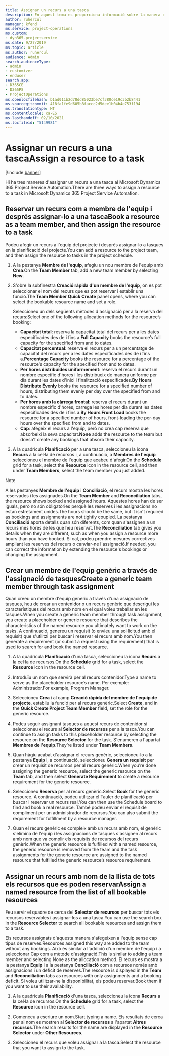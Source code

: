 ```yaml
---
title: Assignar un recurs a una tasca
description: En aquest tema es proporciona informació sobre la manera d'assignar recursos a tasques.
author: ruhercul
manager: kfend
ms.service: project-operations
ms.custom:
- dyn365-projectservice
ms.date: 9/27/2019
ms.topic: article
ms.author: ruhercul
audience: Admin
search.audienceType:
- admin
- customizer
- enduser
search.app:
- D365CE
- D365PS
- ProjectOperations
ms.openlocfilehash: b1ad011b2d78dd85023be7cf380ce19c3b2b8441
ms.sourcegitcommit: 418fa1fe9d605b8faccc2d5dee1b04b4e753f194
ms.translationtype: HT
ms.contentlocale: ca-ES
ms.lasthandoff: 02/10/2021
ms.locfileid: "5149981"
---
```

# <a name="assign-a-resource-to-a-task"></a><span data-ttu-id="e4938-103">Assignar un recurs a una tasca</span><span class="sxs-lookup"><span data-stu-id="e4938-103">Assign a resource to a task</span></span>

[!include [banner](../includes/psa-now-project-operations.md)]

<span data-ttu-id="e4938-104">Hi ha tres maneres d'assignar un recurs a una tasca al Microsoft Dynamics 365 Project Service Automation.</span><span class="sxs-lookup"><span data-stu-id="e4938-104">There are three ways to assign a resource to a task in Microsoft Dynamics 365 Project Service Automation.</span></span>

## <a name="book-a-resource-as-a-team-member-and-then-assign-the-resource-to-a-task"></a><span data-ttu-id="e4938-105">Reservar un recurs com a membre de l'equip i després assignar-lo a una tasca</span><span class="sxs-lookup"><span data-stu-id="e4938-105">Book a resource as a team member, and then assign the resource to a task</span></span>

<span data-ttu-id="e4938-106">Podeu afegir un recurs a l'equip del projecte i després assignar-lo a tasques en la planificació del projecte.</span><span class="sxs-lookup"><span data-stu-id="e4938-106">You can add a resource to the project team, and then assign the resource to tasks in the project schedule.</span></span>

1. <span data-ttu-id="e4938-107">A la pestanya **Membre de l'equip**, afegiu un nou membre de l'equip amb **Crea**.</span><span class="sxs-lookup"><span data-stu-id="e4938-107">On the **Team Member** tab, add a new team member by selecting **New**.</span></span> 

2. <span data-ttu-id="e4938-108">S'obre la subfinestra **Creació ràpida d'un membre de l'equip**, on es pot seleccionar el nom del recurs que es pot reservar i establir una funció.</span><span class="sxs-lookup"><span data-stu-id="e4938-108">The **Team Member Quick Create** panel opens, where you can select the bookable resource name and set a role.</span></span> 

    <span data-ttu-id="e4938-109">Seleccioneu un dels següents mètodes d'assignació per a la reserva del recurs:</span><span class="sxs-lookup"><span data-stu-id="e4938-109">Select one of the following allocation methods for the resource’s booking:</span></span>

    - <span data-ttu-id="e4938-110">**Capacitat total**: reserva la capacitat total del recurs per a les dates especificades des de i fins a.</span><span class="sxs-lookup"><span data-stu-id="e4938-110">**Full Capacity** books the resource’s full capacity for the specified from and to dates.</span></span>
    - <span data-ttu-id="e4938-111">**Capacitat percentual**: reserva el recurs per a un percentatge de capacitat del recurs per a les dates especificades des de i fins a.</span><span class="sxs-lookup"><span data-stu-id="e4938-111">**Percentage Capacity** books the resource for a percentage of the resource's capacity for the specified from and to dates.</span></span>
    - <span data-ttu-id="e4938-112">**Per hores distribuïdes uniformement**: reserva el recurs durant un nombre específic d'hores i les distribueix de manera uniforme per dia durant les dates d'inici i finalització especificades.</span><span class="sxs-lookup"><span data-stu-id="e4938-112">**By Hours Distribute Evenly** books the resource for a specified number of hours, distributing them evenly per day over the specified from and to dates.</span></span>
    - <span data-ttu-id="e4938-113">**Per hores amb la càrrega frontal**: reserva el recurs durant un nombre específic d'hores, carrega les hores per dia durant les dates especificades des de i fins a.</span><span class="sxs-lookup"><span data-stu-id="e4938-113">**By Hours Front Load** books the resource for a specified number of hours, front-loading the per-day hours over the specified from and to dates.</span></span>
    - <span data-ttu-id="e4938-114">**Cap**: afegeix el recurs a l'equip, però no crea cap reserva que absorbeixi la seva capacitat.</span><span class="sxs-lookup"><span data-stu-id="e4938-114">**None** adds the resource to the team but doesn’t create any bookings that absorb their capacity.</span></span>

3. <span data-ttu-id="e4938-115">A la quadrícula **Planificació** per a una tasca, seleccioneu la icona **Recurs** a la cel·la de recursos i, a continuació, a **Membres de l'equip** seleccioneu el membre de l'equip que acabeu d'afegir.</span><span class="sxs-lookup"><span data-stu-id="e4938-115">On the **Schedule** grid for a task, select the **Resource** icon in the resource cell, and then under **Team Members**, select the team member you just added.</span></span> 

> [!NOTE]
> <span data-ttu-id="e4938-116">A les pestanyes **Membre de l'equip** i **Conciliació**, el recurs mostra les hores reservades i les assignades.</span><span class="sxs-lookup"><span data-stu-id="e4938-116">On the **Team Member** and **Reconciliation** tabs, the resource shows booked and assigned hours.</span></span> <span data-ttu-id="e4938-117">Aquestes hores han de ser iguals, però no són obligatòries perquè les reserves i les assignacions no estan estretament unides.</span><span class="sxs-lookup"><span data-stu-id="e4938-117">The hours should be the same, but it isn't required as bookings and assignments are not tightly coupled.</span></span> <span data-ttu-id="e4938-118">La pestanya **Conciliació** aporta detalls quan són diferents, com quan s'assignen a un recurs més hores de les que heu reservat.</span><span class="sxs-lookup"><span data-stu-id="e4938-118">The **Reconciliation** tab gives you details when they are different, such as when you assign a resource more hours than you have booked.</span></span> <span data-ttu-id="e4938-119">Si cal, podeu prendre mesures correctives ampliant les reserves del recurs o canviar-ne l'assignació.</span><span class="sxs-lookup"><span data-stu-id="e4938-119">If needed, you can correct the information by extending the resource's bookings or changing the assignment.</span></span>

## <a name="create-a-generic-team-member-through-task-assignment"></a><span data-ttu-id="e4938-120">Crear un membre de l'equip genèric a través de l'assignació de tasques</span><span class="sxs-lookup"><span data-stu-id="e4938-120">Create a generic team member through task assignment</span></span>

<span data-ttu-id="e4938-121">Quan creeu un membre d'equip genèric a través d'una assignació de tasques, heu de crear un contenidor o un recurs genèric que descrigui les característiques del recurs amb nom en el qual voleu treballar en les tasques.</span><span class="sxs-lookup"><span data-stu-id="e4938-121">When you create a generic team member through task assignment, you create a placeholder or generic resource that describes the characteristics of the named resource you ultimately want to work on the tasks.</span></span> <span data-ttu-id="e4938-122">A continuació, genereu un requisit (o envieu una sol·licitud amb el requisit) que s'utilitzi per buscar i reservar el recurs amb nom.</span><span class="sxs-lookup"><span data-stu-id="e4938-122">You then generate a requirement (or submit a request using the requirement) that is used to search for and book the named resource.</span></span>

1. <span data-ttu-id="e4938-123">A la quadrícula **Planificació** d'una tasca, seleccioneu la icona **Recurs** a la cel·la de recursos.</span><span class="sxs-lookup"><span data-stu-id="e4938-123">On the **Schedule** grid for a task, select the **Resource** icon in the resource cell.</span></span>

2. <span data-ttu-id="e4938-124">Introduïu un nom que servirà per al recurs contenidor.</span><span class="sxs-lookup"><span data-stu-id="e4938-124">Type a name to serve as the placeholder resource’s name.</span></span> <span data-ttu-id="e4938-125">Per exemple: Administrador.</span><span class="sxs-lookup"><span data-stu-id="e4938-125">For example, Program Manager.</span></span>

3. <span data-ttu-id="e4938-126">Seleccioneu **Crea** i al camp **Creació ràpida del membre de l'equip de projecte**, establiu la funció per al recurs genèric.</span><span class="sxs-lookup"><span data-stu-id="e4938-126">Select **Create**, and in the **Quick Create Project Team Member** field, set the role for the generic resource.</span></span>

4. <span data-ttu-id="e4938-127">Podeu seguir assignant tasques a aquest recurs de contenidor si seleccioneu el recurs al **Selector de recursos** per a la tasca.</span><span class="sxs-lookup"><span data-stu-id="e4938-127">You can continue to assign tasks to this placeholder resource by selecting the resource on the **Resource Selector** for the task.</span></span> <span data-ttu-id="e4938-128">S'enumeren a l'apartat **Membres de l'equip**.</span><span class="sxs-lookup"><span data-stu-id="e4938-128">They’re listed under **Team Members**.</span></span>

5. <span data-ttu-id="e4938-129">Quan hàgiu acabat d'assignar el recurs genèric, seleccioneu-lo a la pestanya **Equip** i, a continuació, seleccioneu **Genera un requisit** per crear un requisit de recursos per al recurs genèric.</span><span class="sxs-lookup"><span data-stu-id="e4938-129">When you’re done assigning the generic resource, select the generic resource on the **Team** tab, and then select **Generate Requirement** to create a resource requirement for the generic resource.</span></span>

6. <span data-ttu-id="e4938-130">Seleccioneu **Reserva** per al recurs genèric.</span><span class="sxs-lookup"><span data-stu-id="e4938-130">Select **Book** for the generic resource.</span></span> <span data-ttu-id="e4938-131">A continuació, podeu utilitzar el Tauler de planificació per buscar i reservar un recurs real.</span><span class="sxs-lookup"><span data-stu-id="e4938-131">You can then use the Schedule board to find and book a real resource.</span></span> <span data-ttu-id="e4938-132">També podeu enviar el requisit de compliment per un administrador de recursos.</span><span class="sxs-lookup"><span data-stu-id="e4938-132">You can also submit the requirement for fulfillment by a resource manager.</span></span>

7. <span data-ttu-id="e4938-133">Quan el recurs genèric es compleix amb un recurs amb nom, el genèric s'elimina de l'equip i les assignacions de tasques s'assignen al recurs amb nom que va complir els requisits de recursos del recurs genèric.</span><span class="sxs-lookup"><span data-stu-id="e4938-133">When the generic resource is fulfilled with a named resource, the generic resource is removed from the team and the task assignments for the generic resource are assigned to the named resource that fulfilled the generic resource’s resource requirement.</span></span>

## <a name="assign-a-named-resource-from-the-list-of-all-bookable-resources"></a><span data-ttu-id="e4938-134">Assignar un recurs amb nom de la llista de tots els recursos que es poden reservar</span><span class="sxs-lookup"><span data-stu-id="e4938-134">Assign a named resource from the list of all bookable resources</span></span>

<span data-ttu-id="e4938-135">Feu servir el quadre de cerca del **Selector de recursos** per buscar tots els recursos reservables i assignar-los a una tasca.</span><span class="sxs-lookup"><span data-stu-id="e4938-135">You can use the search box in the **Resource Selector** to search all bookable resources and assign them to a task.</span></span>

<span data-ttu-id="e4938-136">Els recursos assignats d'aquesta manera s'afegeixen a l'equip sense cap tipus de reserves.</span><span class="sxs-lookup"><span data-stu-id="e4938-136">Resources assigned this way are added to the team without any bookings.</span></span> <span data-ttu-id="e4938-137">Això és similar a l'addició d'un membre de l'equip i a seleccionar Cap com a mètode d'assignació.</span><span class="sxs-lookup"><span data-stu-id="e4938-137">This is similar to adding a team member and selecting None as the allocation method.</span></span> <span data-ttu-id="e4938-138">El recurs es mostra a la pestanya **Equip** i a la pestanya **Conciliació** com a recursos només amb assignacions i un dèficit de reserves.</span><span class="sxs-lookup"><span data-stu-id="e4938-138">The resource is displayed in the **Team** and **Reconciliation** tabs as resources with only assignments and a booking deficit.</span></span> <span data-ttu-id="e4938-139">Si voleu utilitzar-ne la disponibilitat, els podeu reservar.</span><span class="sxs-lookup"><span data-stu-id="e4938-139">Book them if you want to use their availability.</span></span>

1. <span data-ttu-id="e4938-140">A la quadrícula **Planificació** d'una tasca, seleccioneu la icona **Recurs** a la cel·la de recursos.</span><span class="sxs-lookup"><span data-stu-id="e4938-140">On the **Schedule** grid for a task, select the **Resource** icon in the resource cell.</span></span>

2. <span data-ttu-id="e4938-141">Comenceu a escriure un nom.</span><span class="sxs-lookup"><span data-stu-id="e4938-141">Start typing a name.</span></span> <span data-ttu-id="e4938-142">Els resultats de cerca per al nom es mostren al **Selector de recursos** a l'apartat **Altres recursos**.</span><span class="sxs-lookup"><span data-stu-id="e4938-142">The search results for the name are displayed in the **Resource Selector** under **Other Resources**.</span></span>

3. <span data-ttu-id="e4938-143">Seleccioneu el recurs que voleu assignar a la tasca.</span><span class="sxs-lookup"><span data-stu-id="e4938-143">Select the resource that you want to assign to the task.</span></span>

